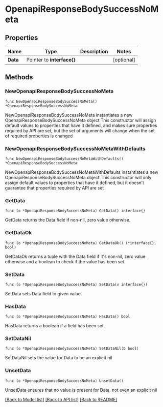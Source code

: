 # OpenapiResponseBodySuccessNoMeta

## Properties

Name | Type | Description | Notes
------------ | ------------- | ------------- | -------------
**Data** | Pointer to **interface{}** |  | [optional] 

## Methods

### NewOpenapiResponseBodySuccessNoMeta

`func NewOpenapiResponseBodySuccessNoMeta() *OpenapiResponseBodySuccessNoMeta`

NewOpenapiResponseBodySuccessNoMeta instantiates a new OpenapiResponseBodySuccessNoMeta object
This constructor will assign default values to properties that have it defined,
and makes sure properties required by API are set, but the set of arguments
will change when the set of required properties is changed

### NewOpenapiResponseBodySuccessNoMetaWithDefaults

`func NewOpenapiResponseBodySuccessNoMetaWithDefaults() *OpenapiResponseBodySuccessNoMeta`

NewOpenapiResponseBodySuccessNoMetaWithDefaults instantiates a new OpenapiResponseBodySuccessNoMeta object
This constructor will only assign default values to properties that have it defined,
but it doesn't guarantee that properties required by API are set

### GetData

`func (o *OpenapiResponseBodySuccessNoMeta) GetData() interface{}`

GetData returns the Data field if non-nil, zero value otherwise.

### GetDataOk

`func (o *OpenapiResponseBodySuccessNoMeta) GetDataOk() (*interface{}, bool)`

GetDataOk returns a tuple with the Data field if it's non-nil, zero value otherwise
and a boolean to check if the value has been set.

### SetData

`func (o *OpenapiResponseBodySuccessNoMeta) SetData(v interface{})`

SetData sets Data field to given value.

### HasData

`func (o *OpenapiResponseBodySuccessNoMeta) HasData() bool`

HasData returns a boolean if a field has been set.

### SetDataNil

`func (o *OpenapiResponseBodySuccessNoMeta) SetDataNil(b bool)`

 SetDataNil sets the value for Data to be an explicit nil

### UnsetData
`func (o *OpenapiResponseBodySuccessNoMeta) UnsetData()`

UnsetData ensures that no value is present for Data, not even an explicit nil

[[Back to Model list]](../README.md#documentation-for-models) [[Back to API list]](../README.md#documentation-for-api-endpoints) [[Back to README]](../README.md)


